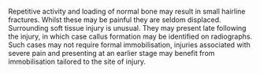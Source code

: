 Repetitive activity and loading of normal bone may result in small hairline fractures. Whilst these may be painful they are seldom displaced. Surrounding soft tissue injury is unusual. They may present late following the injury, in which case callus formation may be identified on radiographs. Such cases may not require formal immobilisation, injuries associated with severe pain and presenting at an earlier stage may benefit from immobilisation tailored to the site of injury.